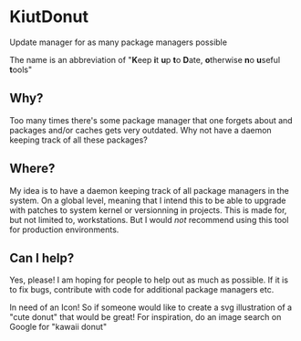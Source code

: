 # KiutDonut
Update manager for as many package managers possible

The name is an abbreviation of "**K**eep **i**t **u**p **t**o **D**ate, **o**therwise **n**o **u**seful **t**ools"

## Why?

Too many times there's some package manager that one forgets about and packages and/or caches gets very outdated.
Why not have a daemon keeping track of all these packages?

## Where?

My idea is to have a daemon keeping track of all package managers in the system. On a global level, meaning that I intend this to be able to upgrade with patches to system kernel or versionning in projects.
This is made for, but not limited to, workstations. But I would _not_ recommend using this tool for production environments.

## Can I help?

Yes, please! I am hoping for people to help out as much as possible. If it is to fix bugs, contribute with code for additional package managers etc.

In need of an Icon! So if someone would like to create a svg illustration of a "cute donut" that would be great! For inspiration, do an image search on Google for "kawaii donut"
